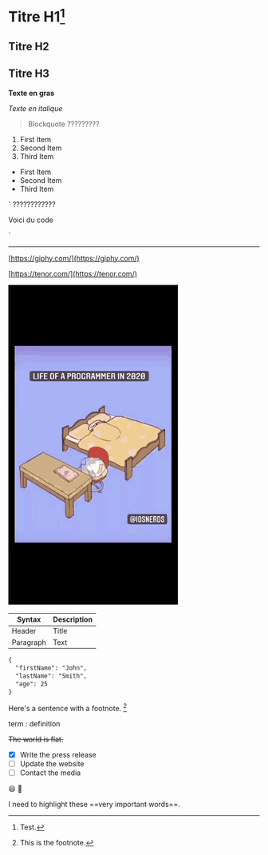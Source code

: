 # Titre H1[^2]

## Titre H2

## Titre H3

**Texte en gras**

_Texte en italique_

> Blockquote ?????????

1. First Item
2. Second Item
3. Third Item

- First Item
- Second Item
- Third Item

`
????????????

<div>
    <p>Voici du code</p>
</div>
`

---

[https://giphy.com/](https://giphy.com/)

[https://tenor.com/](https://tenor.com/)

![life of a programmer in 2020](ressources/life-programmer.gif)

| Syntax    | Description |
| --------- | ----------- |
| Header    | Title       |
| Paragraph | Text        |

```
{
  "firstName": "John",
  "lastName": "Smith",
  "age": 25
}
```

Here's a sentence with a footnote. [^1]

[^1]: This is the footnote.
[^2]: Test.

term
: definition

~~The world is flat.~~

- [x] Write the press release
- [ ] Update the website
- [ ] Contact the media

:laughing:
:frog:

I need to highlight these ==very important words==.
